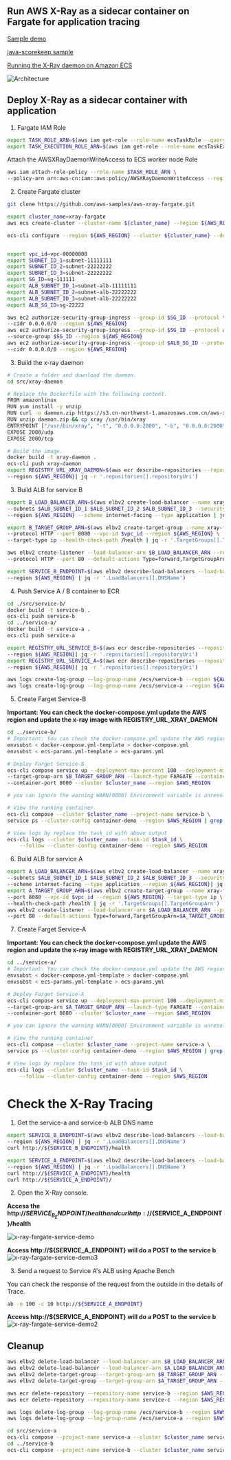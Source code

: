 ## Run AWS X-Ray as a sidecar container on Fargate for application tracing

[Sample demo](https://github.com/aws-samples/aws-xray-fargate)

[java-scorekeep sample](https://github.com/aws-samples/eb-java-scorekeep/tree/xray-ecs)

[Running the X-Ray daemon on Amazon ECS](https://docs.aws.amazon.com/xray/latest/devguide/xray-daemon-ecs.html)

![Architecture](media/x-ray-fargate.png)

## Deploy X-Ray as a sidecar container with application
1. Fargate IAM Role
```bash
export TASK_ROLE_ARN=$(aws iam get-role --role-name ecsTaskRole --query "Role.Arn" --output text --region ${AWS_REGION})
export TASK_EXECUTION_ROLE_ARN=$(aws iam get-role --role-name ecsTaskExecutionRole --query "Role.Arn" --output text --region ${AWS_REGION})
```

Attach the AWSXRayDaemonWriteAccess to ECS worker node Role
```bash
aws iam attach-role-policy --role-name $TASK_ROLE_ARN \
--policy-arn arn:aws-cn:iam::aws:policy/AWSXRayDaemonWriteAccess --region ${AWS_REGION}
```

2. Create Fargate cluster
```bash
git clone https://github.com/aws-samples/aws-xray-fargate.git

export cluster_name=xray-fargate
aws ecs create-cluster --cluster-name ${cluster_name} --region ${AWS_REGION}

ecs-cli configure --region ${AWS_REGION} --cluster ${cluster_name} --default-launch-type FARGATE --config-name container-demo


export vpc_id=vpc-00000000
export SUBNET_ID_1=subnet-11111111
export SUBNET_ID_2=subnet-22222222
export SUBNET_ID_3=subnet-22222222
export SG_ID=sg-111111
export ALB_SUBNET_ID_1=subnet-alb-11111111
export ALB_SUBNET_ID_2=subnet-alb-22222222
export ALB_SUBNET_ID_3=subnet-alb-22222222
export ALB_SG_ID=sg-22222

aws ec2 authorize-security-group-ingress --group-id $SG_ID --protocol tcp --port 80 \
--cidr 0.0.0.0/0 --region ${AWS_REGION}
aws ec2 authorize-security-group-ingress --group-id $SG_ID --protocol all --port all \
--source-group $SG_ID --region ${AWS_REGION}
aws ec2 authorize-security-group-ingress --group-id $ALB_SG_ID --protocol tcp --port 80 \
--cidr 0.0.0.0/0 --region ${AWS_REGION}
```

3. Build the x-ray daemon
```bash
# Create a folder and download the daemon.
cd src/xray-daemon

# Replace the Dockerfile with the following content.
FROM amazonlinux
RUN yum install -y unzip
RUN curl -o daemon.zip https://s3.cn-northwest-1.amazonaws.com.cn/aws-xray-assets.cn-northwest-1/xray-daemon/aws-xray-daemon-linux-3.x.zip
RUN unzip daemon.zip && cp xray /usr/bin/xray
ENTRYPOINT ["/usr/bin/xray", "-t", "0.0.0.0:2000", "-b", "0.0.0.0:2000"]
EXPOSE 2000/udp
EXPOSE 2000/tcp

# Build the image.
docker build -t xray-daemon .
ecs-cli push xray-daemon
export REGISTRY_URL_XRAY_DAEMON=$(aws ecr describe-repositories --repository-name xray-daemon \
--region ${AWS_REGION}| jq -r '.repositories[].repositoryUri')
```

3. Build ALB for service B
```bash
export B_LOAD_BALANCER_ARN=$(aws elbv2 create-load-balancer --name xray-fargate-b-alb \
--subnets $ALB_SUBNET_ID_1 $ALB_SUBNET_ID_2 $ALB_SUBNET_ID_3 --security-groups $ALB_SG_ID \
--region ${AWS_REGION} --scheme internet-facing --type application | jq -r '.LoadBalancers[].LoadBalancerArn')

export B_TARGET_GROUP_ARN=$(aws elbv2 create-target-group --name xray-fargate-b-tg \
--protocol HTTP --port 8080 --vpc-id $vpc_id --region ${AWS_REGION} \
--target-type ip --health-check-path /health | jq -r '.TargetGroups[].TargetGroupArn')

aws elbv2 create-listener --load-balancer-arn $B_LOAD_BALANCER_ARN --region ${AWS_REGION} \
--protocol HTTP --port 80 --default-actions Type=forward,TargetGroupArn=$B_TARGET_GROUP_ARN

export SERVICE_B_ENDPOINT=$(aws elbv2 describe-load-balancers --load-balancer-arn $B_LOAD_BALANCER_ARN \
--region ${AWS_REGION} | jq -r '.LoadBalancers[].DNSName')

```

4. Push Service A / B container to ECR
```bash
cd ./src/service-b/
docker build -t service-b .
ecs-cli push service-b
cd ../service-a/
docker build -t service-a .
ecs-cli push service-a

export REGISTRY_URL_SERVICE_B=$(aws ecr describe-repositories --repository-name service-b \
--region ${AWS_REGION}| jq -r '.repositories[].repositoryUri')
export REGISTRY_URL_SERVICE_A=$(aws ecr describe-repositories --repository-name service-a \
--region ${AWS_REGION}| jq -r '.repositories[].repositoryUri')

aws logs create-log-group --log-group-name /ecs/service-b --region ${AWS_REGION}
aws logs create-log-group --log-group-name /ecs/service-a --region ${AWS_REGION}
```

5. Create Farget Service-B

**Important: You can check the docker-compose.yml update the AWS region and update the x-ray image with REGISTRY_URL_XRAY_DAEMON** 

```bash
cd ../service-b/
# Important: You can check the docker-compose.yml update the AWS region and update the x-ray image with REGISTRY_URL_XRAY_DAEMON
envsubst < docker-compose.yml-template > docker-compose.yml
envsubst < ecs-params.yml-template > ecs-params.yml

# Deploy Farget Service-B
ecs-cli compose service up --deployment-max-percent 100 --deployment-min-healthy-percent 0 \
--target-group-arn $B_TARGET_GROUP_ARN --launch-type FARGATE --container-name service-b \
--container-port 8080 --cluster $cluster_name --region $AWS_REGION

# you can ignore the warning WARN[0000] Environment variable is unresolved. Setting it to a blank value...  key name=AWS_XRAY_DAEMON_ADDRESS

# View the running container
ecs-cli compose --cluster $cluster_name --project-name service-b \
service ps --cluster-config container-demo --region $AWS_REGION | grep service-b

# View logs by replace the task_id with above output
ecs-cli logs --cluster $cluster_name --task-id $task_id \
    --follow --cluster-config container-demo --region $AWS_REGION
```

6. Build ALB for service A
```bash
export A_LOAD_BALANCER_ARN=$(aws elbv2 create-load-balancer --name xray-fargate-a-alb \
--subnets $ALB_SUBNET_ID_1 $ALB_SUBNET_ID_2 $ALB_SUBNET_ID_3 --security-groups $ALB_SG_ID \
--scheme internet-facing --type application --region ${AWS_REGION}| jq -r '.LoadBalancers[].LoadBalancerArn')
export A_TARGET_GROUP_ARN=$(aws elbv2 create-target-group --name xray-fargate-a-tg --protocol HTTP \
--port 8080 --vpc-id $vpc_id --region ${AWS_REGION} --target-type ip \
--health-check-path /health | jq -r '.TargetGroups[].TargetGroupArn')
aws elbv2 create-listener --load-balancer-arn $A_LOAD_BALANCER_ARN --protocol HTTP \
--port 80 --default-actions Type=forward,TargetGroupArn=$A_TARGET_GROUP_ARN --region ${AWS_REGION}
```

7. Create Farget Service-A

**Important: You can check the docker-compose.yml update the AWS region and update the x-ray image with REGISTRY_URL_XRAY_DAEMON** 

```bash
cd ../service-a/
# Important: You can check the docker-compose.yml update the AWS region and update the x-ray image with REGISTRY_URL_XRAY_DAEMON
envsubst < docker-compose.yml-template > docker-compose.yml
envsubst < ecs-params.yml-template > ecs-params.yml

# Deploy Farget Service-A
ecs-cli compose service up --deployment-max-percent 100 --deployment-min-healthy-percent 0 \
--target-group-arn $A_TARGET_GROUP_ARN --launch-type FARGATE --container-name service-a \
--container-port 8080 --cluster $cluster_name --region $AWS_REGION

# you can ignore the warning WARN[0000] Environment variable is unresolved. Setting it to a blank value...  key name=AWS_XRAY_DAEMON_ADDRESS

# View the running container
ecs-cli compose --cluster $cluster_name --project-name service-a \
service ps --cluster-config container-demo --region $AWS_REGION | grep service-a

# View logs by replace the task_id with above output
ecs-cli logs --cluster $cluster_name --task-id $task_id \
    --follow --cluster-config container-demo --region $AWS_REGION
```

# Check the X-Ray Tracing
1. Get the service-a and service-b ALB DNS name

```bash
export SERVICE_B_ENDPOINT=$(aws elbv2 describe-load-balancers --load-balancer-arn $B_LOAD_BALANCER_ARN \
--region ${AWS_REGION} | jq -r '.LoadBalancers[].DNSName')
curl http://${SERVICE_B_ENDPOINT}/health

export SERVICE_A_ENDPOINT=$(aws elbv2 describe-load-balancers --load-balancer-arn $A_LOAD_BALANCER_ARN \
--region ${AWS_REGION} | jq -r '.LoadBalancers[].DNSName')
curl http://${SERVICE_A_ENDPOINT}/health
curl http://${SERVICE_A_ENDPOINT}/
```

2. Open the X-Ray console.

**Access the http://${SERVICE_B_ENDPOINT}/health and curl http://${SERVICE_A_ENDPOINT}/health**

![x-ray-fargate-service-demo](media/x-ray-fargate-service-demo.png)

**Access http://${SERVICE_A_ENDPOINT} will do a POST to the service b**
![x-ray-fargate-service-demo3](media/x-ray-fargate-service-demo3.png)


3. Send a request to Service A's ALB using Apache Bench

You can check the response of the request from the outside in the details of Trace.

```bash
ab -n 100 -c 10 http://${SERVICE_A_ENDPOINT}
```

**Access http://${SERVICE_A_ENDPOINT} will do a POST to the service b**
![x-ray-fargate-service-demo2](media/x-ray-fargate-service-demo2.png)



## Cleanup
```bash
aws elbv2 delete-load-balancer --load-balancer-arn $B_LOAD_BALANCER_ARN --region $AWS_REGION
aws elbv2 delete-load-balancer --load-balancer-arn $A_LOAD_BALANCER_ARN --region $AWS_REGION
aws elbv2 delete-target-group --target-group-arn $B_TARGET_GROUP_ARN --region $AWS_REGION
aws elbv2 delete-target-group --target-group-arn $A_TARGET_GROUP_ARN --region $AWS_REGION

aws ecr delete-repository --repository-name service-b --region $AWS_REGION
aws ecr delete-repository --repository-name service-c --region $AWS_REGION

aws logs delete-log-group --log-group-name /ecs/service-b --region $AWS_REGION
aws logs delete-log-group --log-group-name /ecs/service-a --region $AWS_REGION

cd src/service-a
ecs-cli compose --project-name service-a --cluster $cluster_name service rm --region $AWS_REGION
cd ../service-b
ecs-cli compose --project-name service-b --cluster $cluster_name service rm --region $AWS_REGION
```
